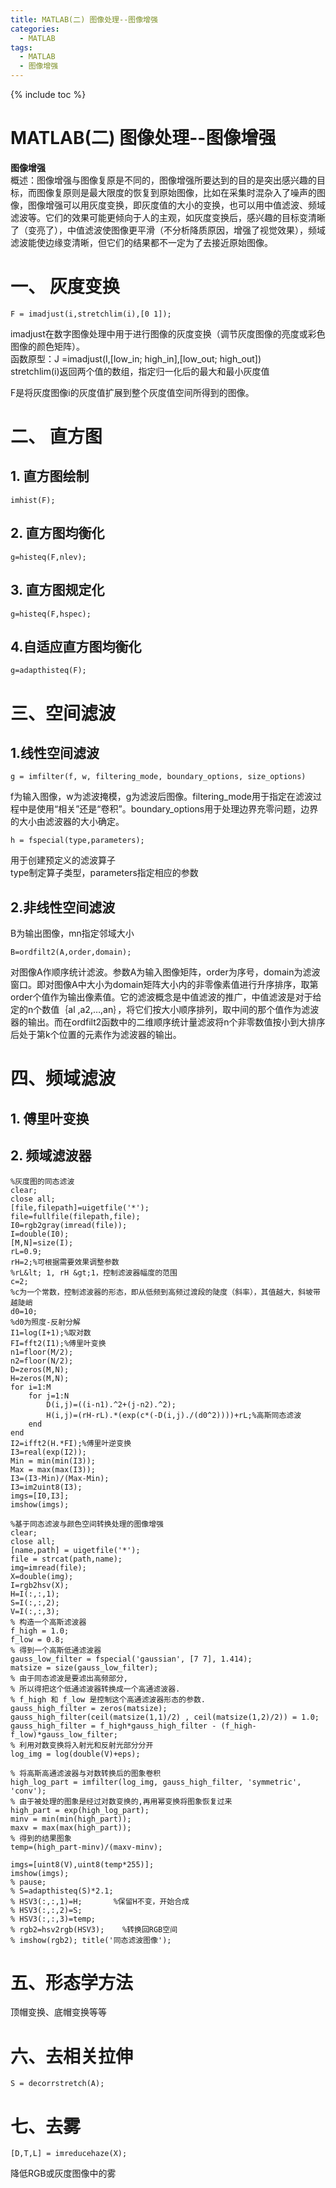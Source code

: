 ```yaml
---
title: MATLAB(二) 图像处理--图像增强
categories:
  - MATLAB
tags:
  - MATLAB
  - 图像增强
---
```

{% include toc %}

# MATLAB(二) 图像处理--图像增强

**图像增强** <br/> 概述：图像增强与图像复原是不同的，图像增强所要达到的目的是突出感兴趣的目标，而图像复原则是最大限度的恢复到原始图像，比如在采集时混杂入了噪声的图像，图像增强可以用灰度变换，即灰度值的大小的变换，也可以用中值滤波、频域滤波等。它们的效果可能更倾向于人的主观，如灰度变换后，感兴趣的目标变清晰了（变亮了），中值滤波使图像更平滑（不分析降质原因，增强了视觉效果），频域滤波能使边缘变清晰，但它们的结果都不一定为了去接近原始图像。

# 一、 灰度变换

```
F = imadjust(i,stretchlim(i),[0 1]);
```

> 
imadjust在数字图像处理中用于进行图像的灰度变换（调节灰度图像的亮度或彩色图像的颜色矩阵）。 <br/> 函数原型：J =imadjust(I,[low_in; high_in],[low_out; high_out]) <br/> stretchlim(i)返回两个值的数组，指定归一化后的最大和最小灰度值


F是将灰度图像i的灰度值扩展到整个灰度值空间所得到的图像。

# 二、 直方图

## 1. 直方图绘制

```
imhist(F);
```

## 2. 直方图均衡化

```
g=histeq(F,nlev);
```

## 3. 直方图规定化

```
g=histeq(F,hspec);
```

## 4.自适应直方图均衡化

```
g=adapthisteq(F);
```

# 三、空间滤波

## 1.线性空间滤波

```
g = imfilter(f, w, filtering_mode, boundary_options, size_options)
```

> 
f为输入图像，w为滤波掩模，g为滤波后图像。filtering_mode用于指定在滤波过程中是使用“相关”还是“卷积”。boundary_options用于处理边界充零问题，边界的大小由滤波器的大小确定。


```
h = fspecial(type,parameters);
```

> 
用于创建预定义的滤波算子 <br/> type制定算子类型，parameters指定相应的参数


## 2.非线性空间滤波

> 
B为输出图像，mn指定邻域大小


```
B=ordfilt2(A,order,domain);
```

对图像A作顺序统计滤波。参数A为输入图像矩阵，order为序号，domain为滤波窗口。即对图像A中大小为domain矩阵大小内的非零像素值进行升序排序，取第order个值作为输出像素值。它的滤波概念是中值滤波的推广，中值滤波是对于给定的n个数值｛al ,a2,…,an｝，将它们按大小顺序排列，取中间的那个值作为滤波器的输出。而在ordfilt2函数中的二维顺序统计量滤波将n个非零数值按小到大排序后处于第k个位置的元素作为滤波器的输出。

# 四、频域滤波

## 1. 傅里叶变换

## 2. 频域滤波器

```
%灰度图的同态滤波  
clear;
close all;
[file,filepath]=uigetfile('*');
file=fullfile(filepath,file);
I0=rgb2gray(imread(file));
I=double(I0); 
[M,N]=size(I);  
rL=0.9;  
rH=2;%可根据需要效果调整参数  
%rL&lt; 1, rH &gt;1，控制滤波器幅度的范围
c=2;  
%c为一个常数，控制滤波器的形态，即从低频到高频过渡段的陡度（斜率），其值越大，斜坡带越陡峭
d0=10;
%d0为照度-反射分解
I1=log(I+1);%取对数  
FI=fft2(I1);%傅里叶变换  
n1=floor(M/2);  
n2=floor(N/2);  
D=zeros(M,N);
H=zeros(M,N);
for i=1:M  
    for j=1:N  
        D(i,j)=((i-n1).^2+(j-n2).^2);  
        H(i,j)=(rH-rL).*(exp(c*(-D(i,j)./(d0^2))))+rL;%高斯同态滤波  
    end  
end  
I2=ifft2(H.*FI);%傅里叶逆变换  
I3=real(exp(I2)); 
Min = min(min(I3));
Max = max(max(I3));
I3=(I3-Min)/(Max-Min);
I3=im2uint8(I3);
imgs=[I0,I3];
imshow(imgs);
```

```
%基于同态滤波与颜色空间转换处理的图像增强
clear;
close all;
[name,path] = uigetfile('*');
file = strcat(path,name);
img=imread(file);
X=double(img);
I=rgb2hsv(X);
H=I(:,:,1);
S=I(:,:,2);
V=I(:,:,3);
% 构造一个高斯滤波器
f_high = 1.0;
f_low = 0.8;
% 得到一个高斯低通滤波器
gauss_low_filter = fspecial('gaussian', [7 7], 1.414);
matsize = size(gauss_low_filter);
% 由于同态滤波是要滤出高频部分,
% 所以得把这个低通滤波器转换成一个高通滤波器.
% f_high 和 f_low 是控制这个高通滤波器形态的参数.
gauss_high_filter = zeros(matsize);
gauss_high_filter(ceil(matsize(1,1)/2) , ceil(matsize(1,2)/2)) = 1.0;
gauss_high_filter = f_high*gauss_high_filter - (f_high-f_low)*gauss_low_filter;
% 利用对数变换将入射光和反射光部分分开
log_img = log(double(V)+eps);

% 将高斯高通滤波器与对数转换后的图象卷积
high_log_part = imfilter(log_img, gauss_high_filter, 'symmetric', 'conv');
% 由于被处理的图象是经过对数变换的,再用幂变换将图象恢复过来
high_part = exp(high_log_part);
minv = min(min(high_part));
maxv = max(max(high_part));
% 得到的结果图象
temp=(high_part-minv)/(maxv-minv);

imgs=[uint8(V),uint8(temp*255)];
imshow(imgs);
% pause;
% S=adapthisteq(S)*2.1; 
% HSV3(:,:,1)=H;       %保留H不变，开始合成
% HSV3(:,:,2)=S;
% HSV3(:,:,3)=temp;
% rgb2=hsv2rgb(HSV3);    %转换回RGB空间
% imshow(rgb2); title('同态滤波图像');
```

# 五、形态学方法

顶帽变换、底帽变换等等

# 六、去相关拉伸

```
S = decorrstretch(A);
```

# 七、去雾

```
[D,T,L] = imreducehaze(X);
```

降低RGB或灰度图像中的雾
